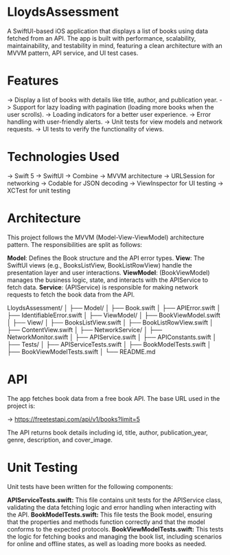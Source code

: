 # LloydsAssessment
A SwiftUI-based iOS application that displays a list of books using data fetched from an API. The app is built with performance, scalability, maintainability, and testability in mind, featuring a clean architecture with an MVVM pattern, API service, and UI test cases.

# Features
-> Display a list of books with details like title, author, and publication year.
-> Support for lazy loading with pagination (loading more books when the user scrolls).
-> Loading indicators for a better user experience.
-> Error handling with user-friendly alerts.
-> Unit tests for view models and network requests.
-> UI tests to verify the functionality of views.

# Technologies Used
-> Swift 5
-> SwiftUI
-> Combine
-> MVVM architecture
-> URLSession for networking
-> Codable for JSON decoding
-> ViewInspector for UI testing
-> XCTest for unit testing

# Architecture
This project follows the MVVM (Model-View-ViewModel) architecture pattern. The responsibilities are split as follows:

**Model**: Defines the Book structure and the API error types.
**View**: The SwiftUI views (e.g., BooksListView, BookListRowView) handle the presentation layer and user interactions.
**ViewModel**: (BookViewModel) manages the business logic, state, and interacts with the APIService to fetch data.
**Service**: (APIService) is responsible for making network requests to fetch the book data from the API.

LloydsAssessment/
│
├── Model/
│   ├── Book.swift
│   ├── APIError.swift
│   ├── IdentifiableError.swift
│
├── ViewModel/
│   ├── BookViewModel.swift
│
├── View/
│   ├── BooksListView.swift
│   ├── BookListRowView.swift
│   ├── ContentView.swift
│
├── NetworkService/
│   ├── NetworkMonitor.swift
│   ├── APIService.swift
│   ├── APIConstants.swift
│
├── Tests/
│   ├── APIServiceTests.swift
│   ├── BookModelTests.swift
│   ├── BookViewModelTests.swift
│
└── README.md


# API
The app fetches book data from a free book API. The base URL used in the project is:

-> https://freetestapi.com/api/v1/books?limit=5

The API returns book details including id, title, author, publication_year, genre, description, and cover_image.

# Unit Testing
Unit tests have been written for the following components:

**APIServiceTests.swift:** This file contains unit tests for the APIService class, validating the data fetching logic and error handling when interacting with the API.
**BookModelTests.swift:** This file tests the Book model, ensuring that the properties and methods function correctly and that the model conforms to the expected protocols.
**BookViewModelTests.swift:** This tests the logic for fetching books and managing the book list, including scenarios for online and offline states, as well as loading more books as needed.
